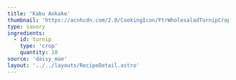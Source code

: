 ```yaml
---
title: 'Kabu Ankake'
thumbnail: 'https://acnhcdn.com/2.0/CookingIcon/FtrWholesaladTurnipCropped.png'
type: savory
ingredients:
  - id: turnip
    type: 'crop'
    quantity: 10
source: 'daisy_mae'
layout: '../../layouts/RecipeDetail.astro'
---
```

